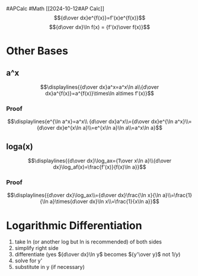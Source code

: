 #APCalc 
#Math
[[2024-10-12#AP Calc]]
$${d\over dx}e^{f(x)}=f'(x)e^{f(x)}$$$${d\over dx}\ln f(x) = {f'(x)\over f(x)}$$
# Other Bases
## a^x
$$\displaylines{{d\over dx}a^x=a^x\ln a\\{d\over dx}a^{f(x)}=a^{f(x)}\times\ln a\times f'(x)}$$
### Proof
$$\displaylines{e^{\ln a^x}=a^x\\ {d\over dx}a^x\\={d\over dx}e^{\ln a^x}\\={d\over dx}e^{x\ln a}\\=e^{x\ln a}\ln a\\=a^x\ln a}$$
## loga(x)
$$\displaylines{{d\over dx}\log_ax={1\over x\ln a}\\{d\over dx}\log_af(x)=\frac{f'(x)}{f(x)\ln a}}$$
### Proof
$$\displaylines{{d\over dx}\log_ax\\={d\over dx}\frac{\ln x}{\ln a}\\=\frac{1}{\ln a}\times{d\over dx}\ln x\\=\frac{1}{x\ln a}}$$
# Logarithmic Differentiation
1. take ln (or another log but ln is recommended) of both sides
2. simplify right side
3. differentiate (yes ${d\over dx}\ln y$ becomes ${y'\over y}$ not $1/y$)
4. solve for y'
5. substitute in y (if necessary)